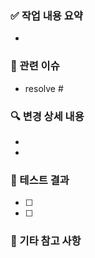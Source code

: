 <!--
📌 PR 제목은 다음과 같은 형식으로 작성해주세요:
feat: 리뷰 정렬 기능 추가 (JIRA-101)
-->

### ✅ 작업 내용 요약

<!-- 이 PR에서 구현하거나 수정한 핵심 내용을 한 줄로 요약해주세요 -->

-

### 🧩 관련 이슈

<!-- 이 PR이 머지되면 자동으로 닫을 이슈를 명시하세요 -->

- resolve #

### 🔍 변경 상세 내용

<!-- 어떤 점이 변경되었는지 구체적으로 작성하세요 -->

-
-

### 🧪 테스트 결과

<!-- 테스트 여부를 체크박스로 표시하고 결과 요약 -->

- [ ]
- [ ]

### 📝 기타 참고 사항

<!-- 문서, 디자인 링크 등 참고할 자료가 있다면 작성하세요 -->
